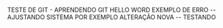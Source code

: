 TESTE DE GIT - APRENDENDO GIT
HELLO WORD
EXEMPLO DE ERRO -- AJUSTANDO SISTEMA POR EXEMPLO
ALTERAÇÃO NOVA -- TESTANDO
